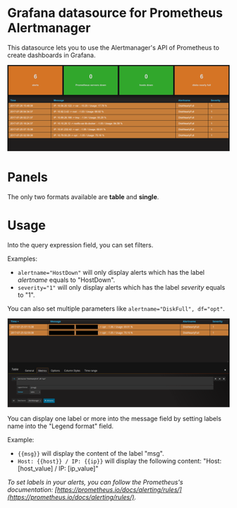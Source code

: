 # Grafana datasource for Prometheus Alertmanager

This datasource lets you to use the Alertmanager's API of Prometheus to create dashboards in Grafana.

![Overview](images/overview.png)


# Panels

The only two formats available are **table** and **single**.

# Usage

Into the query expression field, you can set filters.

Examples:

 - `alertname="HostDown"` will only display alerts which has the label *alertname* equals to "HostDown".
 - `severity="1"` will only display alerts which has the label *severity* equals to "1".

You can also set multiple parameters like `alertname="DiskFull", df="opt"`.

![Parameters](images/table.png)

You can display one label or more into the message field by setting labels name into the "Legend format" field.

Example:

 - `{{msg}}` will display the content of the label "msg".
 - `Host: {{host}} / IP: {{ip}}` will display the following content: "Host: [host_value] / IP: [ip_value]"


*To set labels in your alerts, you can follow the Prometheus's documentation: [https://prometheus.io/docs/alerting/rules/](https://prometheus.io/docs/alerting/rules/).*
